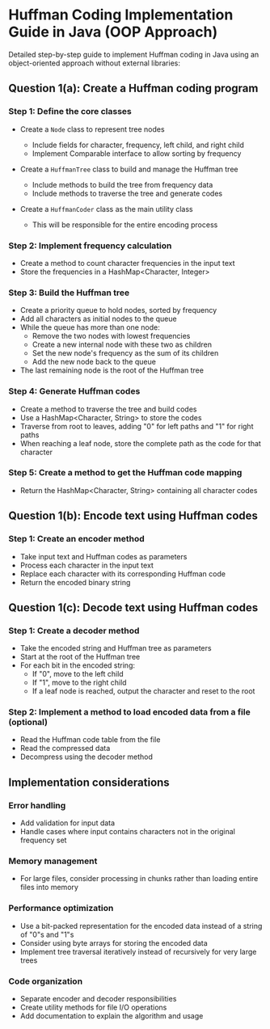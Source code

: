 # Huffman Coding Implementation Guide in Java (OOP Approach)

Detailed step-by-step guide to implement Huffman coding in Java using an object-oriented approach without external libraries:

## Question 1(a): Create a Huffman coding program

### Step 1: Define the core classes
- Create a `Node` class to represent tree nodes
  - Include fields for character, frequency, left child, and right child
  - Implement Comparable interface to allow sorting by frequency

- Create a `HuffmanTree` class to build and manage the Huffman tree
  - Include methods to build the tree from frequency data
  - Include methods to traverse the tree and generate codes

- Create a `HuffmanCoder` class as the main utility class
  - This will be responsible for the entire encoding process

### Step 2: Implement frequency calculation
- Create a method to count character frequencies in the input text
- Store the frequencies in a HashMap<Character, Integer>

### Step 3: Build the Huffman tree
- Create a priority queue to hold nodes, sorted by frequency
- Add all characters as initial nodes to the queue
- While the queue has more than one node:
  - Remove the two nodes with lowest frequencies
  - Create a new internal node with these two as children
  - Set the new node's frequency as the sum of its children
  - Add the new node back to the queue
- The last remaining node is the root of the Huffman tree

### Step 4: Generate Huffman codes
- Create a method to traverse the tree and build codes
- Use a HashMap<Character, String> to store the codes
- Traverse from root to leaves, adding "0" for left paths and "1" for right paths
- When reaching a leaf node, store the complete path as the code for that character

### Step 5: Create a method to get the Huffman code mapping
- Return the HashMap<Character, String> containing all character codes

## Question 1(b): Encode text using Huffman codes

### Step 1: Create an encoder method
- Take input text and Huffman codes as parameters
- Process each character in the input text
- Replace each character with its corresponding Huffman code
- Return the encoded binary string

## Question 1(c): Decode text using Huffman codes

### Step 1: Create a decoder method
- Take the encoded string and Huffman tree as parameters
- Start at the root of the Huffman tree
- For each bit in the encoded string:
  - If "0", move to the left child
  - If "1", move to the right child
  - If a leaf node is reached, output the character and reset to the root

### Step 2: Implement a method to load encoded data from a file (optional)
- Read the Huffman code table from the file
- Read the compressed data
- Decompress using the decoder method

## Implementation considerations

### Error handling
- Add validation for input data
- Handle cases where input contains characters not in the original frequency set

### Memory management
- For large files, consider processing in chunks rather than loading entire files into memory

### Performance optimization
- Use a bit-packed representation for the encoded data instead of a string of "0"s and "1"s
- Consider using byte arrays for storing the encoded data
- Implement tree traversal iteratively instead of recursively for very large trees

### Code organization
- Separate encoder and decoder responsibilities
- Create utility methods for file I/O operations
- Add documentation to explain the algorithm and usage